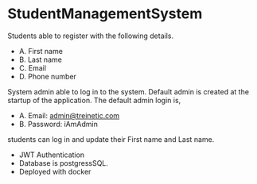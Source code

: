 # StudentManagementSystem
Students able to register with the following details.
 - A. First name
 - B. Last name
 - C. Email
 - D. Phone number
   
System admin  able to log in to the system. Default admin is created at
the startup of the application. The default admin login is,
- A. Email: admin@treinetic.com
- B. Password: iAmAdmin

students can log in and update their First name and Last name.
- JWT Authentication
- Database is postgressSQL.
- Deployed with docker

